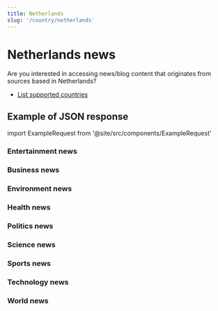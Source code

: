 ```yaml
---
title: Netherlands
slug: '/country/netherlands'
---
```


# Netherlands news

Are you interested in accessing news/blog content that originates from sources based in Netherlands?

- [List supported countries](/get-articles/countries)

## Example of JSON response

import ExampleRequest from '@site/src/components/ExampleRequest'

### Entertainment news
<ExampleRequest url="https://api.apitube.io/v1/news/articles?limit=2&category=news/Arts_and_Entertainment&country=nl"></ExampleRequest>

### Business news
<ExampleRequest url="https://api.apitube.io/v1/news/articles?limit=2&category=news/Business&country=nl"></ExampleRequest>

### Environment news
<ExampleRequest url="https://api.apitube.io/v1/news/articles?limit=2&category=news/Environment&country=nl"></ExampleRequest>

### Health news
<ExampleRequest url="https://api.apitube.io/v1/news/articles?limit=2&category=news/Health&country=nl"></ExampleRequest>

### Politics news
<ExampleRequest url="https://api.apitube.io/v1/news/articles?limit=2&category=news/Politics&country=nl"></ExampleRequest>

### Science news
<ExampleRequest url="https://api.apitube.io/v1/news/articles?limit=2&category=news/Science&country=nl"></ExampleRequest>

### Sports news
<ExampleRequest url="https://api.apitube.io/v1/news/articles?limit=2&category=news/Sports&country=nl"></ExampleRequest>

### Technology news
<ExampleRequest url="https://api.apitube.io/v1/news/articles?limit=2&category=news/Technology&country=nl"></ExampleRequest>

### World news
<ExampleRequest url="https://api.apitube.io/v1/news/articles?limit=2&category=news/World&country=nl"></ExampleRequest>
